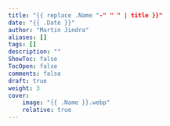 ```yaml
---
title: "{{ replace .Name "-" " " | title }}"
date: "{{ .Date }}"
author: "Martin Jindra"
aliases: []
tags: []
description: ""
ShowToc: false
TocOpen: false
comments: false
draft: true
weight: 3
cover:
    image: "{{ .Name }}.webp"
    relative: true
---
```

